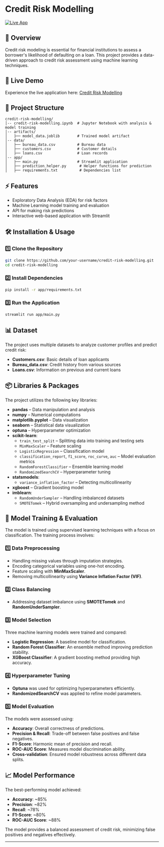 # Credit Risk Modelling

[![Live App](https://img.shields.io/badge/Live_App-Click_Here-blue)](https://creditrisk-modelling.streamlit.app/)

## 📌 Overview
Credit risk modeling is essential for financial institutions to assess a borrower's likelihood of defaulting on a loan. This project provides a data-driven approach to credit risk assessment using machine learning techniques.

## 🚀 Live Demo
Experience the live application here: [Credit Risk Modelling](https://creditrisk-modelling.streamlit.app/)

## 📂 Project Structure
```
credit-risk-modelling/
│-- credit-risk-modelling.ipynb  # Jupyter Notebook with analysis & model training
│-- artifacts/
│   ├── model_data.joblib        # Trained model artifact
│-- data/
│   ├── bureau_data.csv          # Bureau data
│   ├── customers.csv            # Customer details
│   ├── loans.csv                # Loan records
│-- app/
│   ├── main.py                  # Streamlit application
│   ├── prediction_helper.py      # Helper functions for prediction
│   ├── requirements.txt          # Dependencies list
```

## ⚡ Features
- Exploratory Data Analysis (EDA) for risk factors
- Machine Learning model training and evaluation
- API for making risk predictions
- Interactive web-based application with Streamlit

## 🛠 Installation & Usage
### 1️⃣ Clone the Repository
```bash
git clone https://github.com/your-username/credit-risk-modelling.git
cd credit-risk-modelling
```
### 2️⃣ Install Dependencies
```bash
pip install -r app/requirements.txt
```
### 3️⃣ Run the Application
```bash
streamlit run app/main.py
```

## 📊 Dataset
The project uses multiple datasets to analyze customer profiles and predict credit risk:
- **Customers.csv**: Basic details of loan applicants
- **Bureau_data.csv**: Credit history from various sources
- **Loans.csv**: Information on previous and current loans

## 📦 Libraries & Packages
The project utilizes the following key libraries:
- **pandas** – Data manipulation and analysis  
- **numpy** – Numerical computations  
- **matplotlib.pyplot** – Data visualization  
- **seaborn** – Statistical data visualization  
- **optuna** – Hyperparameter optimization  
- **scikit-learn**:
  - `train_test_split` – Splitting data into training and testing sets  
  - `MinMaxScaler` – Feature scaling  
  - `LogisticRegression` – Classification model  
  - `classification_report`, `f1_score`, `roc_curve`, `auc` – Model evaluation metrics  
  - `RandomForestClassifier` – Ensemble learning model  
  - `RandomizedSearchCV` – Hyperparameter tuning  
- **statsmodels**:
  - `variance_inflation_factor` – Detecting multicollinearity  
- **xgboost** – Gradient boosting model  
- **imblearn**:
  - `RandomUnderSampler` – Handling imbalanced datasets  
  - `SMOTETomek` – Hybrid oversampling and undersampling method  

## 🤖 Model Training & Evaluation
The model is trained using supervised learning techniques with a focus on classification. The training process involves:
### 1️⃣ Data Preprocessing
- Handling missing values through imputation strategies.
- Encoding categorical variables using one-hot encoding.
- Feature scaling with **MinMaxScaler**.
- Removing multicollinearity using **Variance Inflation Factor (VIF)**.

### 2️⃣ Class Balancing
- Addressing dataset imbalance using **SMOTETomek** and **RandomUnderSampler**.

### 3️⃣ Model Selection
Three machine learning models were trained and compared:
- **Logistic Regression**: A baseline model for classification.
- **Random Forest Classifier**: An ensemble method improving prediction stability.
- **XGBoost Classifier**: A gradient boosting method providing high accuracy.

### 4️⃣ Hyperparameter Tuning
- **Optuna** was used for optimizing hyperparameters efficiently.
- **RandomizedSearchCV** was applied to refine model parameters.

### 5️⃣ Model Evaluation
The models were assessed using:
- **Accuracy**: Overall correctness of predictions.
- **Precision & Recall**: Trade-off between false positives and false negatives.
- **F1-Score**: Harmonic mean of precision and recall.
- **ROC-AUC Score**: Measures model discrimination ability.
- **Cross-validation**: Ensured model robustness across different data splits.

## 📈 Model Performance
The best-performing model achieved:
- **Accuracy**: ~85%
- **Precision**: ~82%
- **Recall**: ~78%
- **F1-Score**: ~80%
- **ROC-AUC Score**: ~88%

The model provides a balanced assessment of credit risk, minimizing false positives and negatives effectively.

---


